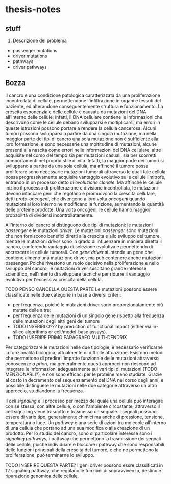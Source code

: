 # thesis-notes

## stuff

1. Descrizione del problema
  - passenger mutations
  - driver mutations
  - pathways
  - driver pathways

## Bozza

Il cancro è una condizione patologica caratterizzata da una proliferazione incontrollata di cellule, permettendone l'infiltrazione in organi e tessuti del paziente, ed alterandone conseguentemente struttura e funzionamento. La crescita esponenziale delle cellule è causata da mutazioni del DNA all'interno delle cellule; infatti, il DNA cellulare contiene le informazioni che descrivono come le cellule debano svilupparsi e moltiplicarsi, ma errori in queste istruzioni possono portare a rendere la cellula cancerosa. Alcuni tumori possono svilupparsi a partire da una singola mutazione, ma nella maggior parte dei tipi di cancro una sola mutazione non è sufficiente alla loro formazione, e sono necessarie una moltitudine di mutazioni, alcune presenti alla nascita come errori nelle informazioni del DNA cellulare, altre acquisite nel corso del tempo sia per mutazioni casuali, sia per scorretti comportamenti nel proprio stile di vita. Infatti, la maggior parte dei tumori si sviluppano a partire da una sola cellula, ma affinché il tumore possa proliferare sono necessarie mutazioni tumorali attraverso le quali tale cellula possa progressivamente acquisire vantaggio evolutivo sulle cellule limitrofe, entrando in un processo detto di _evoluzione clonale_. Ma affinché le cellule inizino il processo di proliferazione e divisione incontrollata, le mutazioni devono intaccare geni che regolano e promuovono la crescita cellulare, detti _proto-oncogeni_, che divengono a loro volta _oncogeni_ quando mutazioni al loro interno ne modificano la funzione, aumentando la quantità delle proteine prodotte. Una volta oncogeni, le cellule hanno maggior probabilità di dividersi incontrollatamente.

All'interno del cancro si distinguono due tipi di mutazioni: le mutazioni _passenger_ e le mutazioni _driver_. Le mutazioni _passenger_ sono mutazioni che non forniscono benefici diretti alla crescita e allo sviluppo del tumore, mentre le mutazioni _driver_ sono in grado di influenzare in maniera diretta il cancro, conferendo vantaggio di selezione evolutiva e permettendo di accrescere le cellule tumorali. Con _gene driver_ si intende un gene che contiene almeno una mutazione driver, ma può contenere anche mutazioni passenger. Poiché rivestono un ruolo decisivo nella proliferazione e nello sviluppo del cancro, le mutazioni driver suscitano grande interesse scientifico, nell'intento di sviluppare tecniche per ridurre il vantaggio evolutivo per l'eccessiva crescita della cellula.

TODO PENSO CANCELLA QUESTA PARTE
Le mutazioni possono essere classificate nelle due categorie in base a diversi criteri:
  - per frequenza, poiché le mutazioni driver sono proporzionatamente più mutate delle altre;
  - per frequenza delle mutazioni di un singolo gene rispetto alla frequenza delle mutazioni degli altri geni del tumore
  - TODO INSERIRLO??? by prediction of functional impact (either via in-silico algorithms or cell/model-base assays).
  - TODO INSERIRE PRIMO PARAGRAFO MULTI-DENDRIX


Per categorizzare le mutazioni nelle due tipologie, è necessario verificarne la funzionalità biologica, attualmente di difficile attuazione. Esistono metodi che permettono di predire l'impatto funzionale delle mutazioni attraverso conoscenze _a priori_, ma generalmente questi approcci non riescono ad integrare le informazioni adeguatamente sui vari tipi di mutazioni (TODO MENZIONARLI?), e non sono efficaci per le proteine meno studiate. Grazie al costo in decremento del sequenziamento del DNA nel corso degli anni, è possibile distinguere le mutazioni nelle due categorie attraverso un altro approccio, studiandone la frequenza.



Il _cell signaling_ è il processo per mezzo del quale una cellula può interagire con sé stessa, con altre cellule, o con l'ambiente circostante; attraverso il cell signaling viene trasdotto e trasmesso un segnale. I segnali possono essere di vario tipo, generalmente chimici ma anche di pressione, tensione, temperatura o luce. Un _pathway_ è una serie di azioni tra molecole all'interno di una cellula che portano ad una sua modifica o alla creazione di un prodotto. Per lo studio del cancro, sono di particolare interesse sono i _signaling pathways_, i pathway che permettono la trasmissione dei segnali delle cellule, poiché individuare e bloccare i pathway che sono responsabili delle funzioni principali della crescita del tumore, e che ne permettono la proliferazione, può terminarne lo sviluppo.



TODO INSERIRE QUESTA PARTE?
I geni driver possono essre classificati in 12 signaling pathway, che regolano le funzioni di sopravvivenza, destino e riparazione genomica delle cellule.



